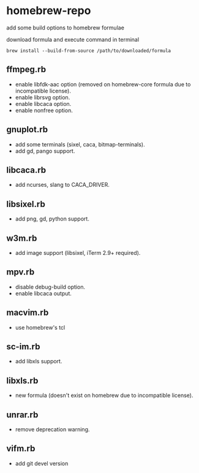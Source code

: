# homebrew-repo
add some build options to homebrew formulae

download formula and execute command in terminal

```
brew install --build-from-source /path/to/downloaded/formula
```

## ffmpeg.rb
- enable libfdk-aac option (removed on homebrew-core formula due to incompatible license).
- enable librsvg option.
- enable libcaca option.
- enable nonfree option.

## gnuplot.rb
- add some terminals (sixel, caca, bitmap-terminals).
- add gd, pango support.

## libcaca.rb
- add ncurses, slang to CACA_DRIVER.

## libsixel.rb
- add png, gd, python support.

## w3m.rb
- add image support (libsixel, iTerm 2.9+ required).

## mpv.rb
- disable debug-build option.
- enable libcaca output.

## macvim.rb
- use homebrew's tcl

## sc-im.rb
- add libxls support.

## libxls.rb
- new formula (doesn't exist on homebrew due to incompatible license).

## unrar.rb
- remove deprecation warning.

## vifm.rb
- add git devel version

